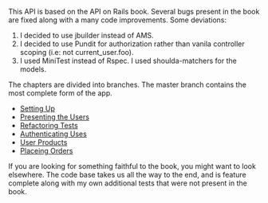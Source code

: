 This API is based on the API on Rails book. Several bugs present in the book are fixed along with a many code improvements. Some deviations:

1. I decided to use jbuilder instead of AMS.
2. I decided to use Pundit for authorization rather than vanila controller scoping (i.e: not current_user.foo).
3. I used MiniTest instead of Rspec. I used shoulda-matchers for the models.

The chapters are divided into branches. The master branch contains the most complete form of the app.

- [Setting Up](https://github.com/abitdodgy/market_place_api/tree/2-setting-api)
- [Presenting the Users](https://github.com/abitdodgy/market_place_api/tree/3-presenting-the-users)
- [Refactoring Tests](https://github.com/abitdodgy/market_place_api/tree/4-refactoring-tests)
- [Authenticating Uses](https://github.com/abitdodgy/market_place_api/tree/5-authenticating-users)
- [User Products](https://github.com/abitdodgy/market_place_api/tree/6-user-products)
- [Placeing Orders](https://github.com/abitdodgy/market_place_api/tree/8-placing-orders)

If you are looking for something faithful to the book, you might want to look elsewhere. The code base takes us all the way to the end, and is feature complete along with my own additional tests that were not present in the book.
